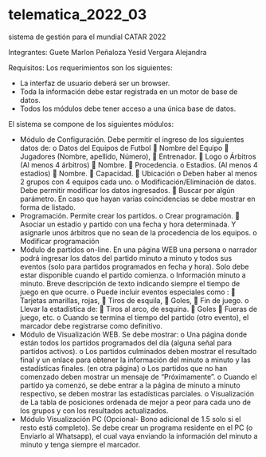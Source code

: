 # telematica_2022_03
sistema de gestión para el mundial CATAR 2022

Integrantes:
Guete Marlon
Peñaloza Yesid
Vergara Alejandra

Requisitos:
Los requerimientos son los siguientes:

-	La interfaz de usuario deberá ser un browser.
-	Toda la información debe estar registrada en un motor de base de datos.
-	Todos los módulos debe tener acceso a una única base de datos.

El sistema se compone de los siguientes módulos:

-	Módulo de Configuración. Debe permitir el ingreso de los siguientes datos de:
o	Datos del Equipos de Futbol
	Nombre del Equipo
	Jugadores (Nombre, apellido, Número),
	Entrenador.
	Logo
o	Árbitros (Al menos 4 árbitros)
	Nombre.
	Procedencia.
o	Estadios. (Al menos 4 estadios)
	Nombre.
	Capacidad.
	Ubicación
o	Deben haber al menos 2 grupos con 4 equipos cada uno.
o	Modificación/Eliminación de datos.  Debe permitir modificar los datos ingresados.
	Buscar por algún parámetro.  En caso que hayan varias coincidencias se debe mostrar en forma de listado.
-	Programación. Permite crear los partidos.
o	Crear programación.
	Asociar un estadio y partido con una fecha y hora determinada. Y asignarle unos árbitros que no sean de la procedencia de los equipos.
o	Modificar programación
-	Módulo de partidos on-line.  En una página WEB una persona o narrador podrá ingresar los datos del partido minuto a minuto y todos sus eventos (solo para partidos programados en fecha y hora).  Solo debe estar disponible cuando el partido comienza.
o	Información minuto a minuto. Breve descripción de texto indicando siempre el tiempo de juego en que ocurre.
o	Puede incluir eventos especiales como :
	Tarjetas  amarillas, rojas,
	Tiros de esquila,
	Goles,
	Fin de juego.
o	Llevar la estadística de:
	Tiros al arco, de esquina.
	Goles
	Fueras de juego, etc.
o	Cuando se termina el tiempo del partido (otro evento), el marcador debe registrarse como definitivo.
-	Módulo de Visualización WEB.  Se debe mostrar:
o	Una página donde están todos los partidos programados del día (alguna señal para partidos activos).
o	Los partidos culminados deben mostrar el resultado final y un enlace para obtener la información del minuto a  minuto y las estadísticas finales. (en otra página)
o	Los partidos que no han comenzado deben mostrar un mensaje de “Próximamente”.
o	Cuando el partido ya comenzó, se debe entrar a la página de minuto a minuto respectivo, se deben mostrar las estadísticas parciales.
o	Visualización de La tabla de posiciones ordenada de mejor a peor para cada uno de los grupos y con los resultados actualizados.
-	Módulo Visualización PC (Opcional- Bono adicional de 1.5 solo si el resto está completo).  Se debe crear un programa residente en el PC (o Enviarlo al Whatsapp), el cual vaya enviando la información del minuto a minuto y tenga siempre el marcador. 



